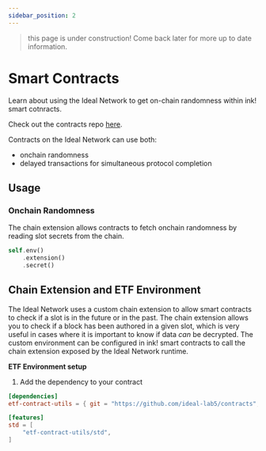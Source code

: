 ```yaml
---
sidebar_position: 2
---
```


> this page is under construction! Come back later for more up to date information. 

# Smart Contracts

Learn about using the Ideal Network to get on-chain randomness within ink! smart cotnracts.

Check out the contracts repo [here](https://github.com/ideal-lab5/contracts).

Contracts on the Ideal Network can use both:

- onchain randomness
- delayed transactions for simultaneous protocol completion

## Usage

### Onchain Randomness

The chain extension allows contracts to fetch onchain randomness by reading slot secrets from the chain.

```rust
self.env()
    .extension()
    .secret()
```

## Chain Extension and ETF Environment

The Ideal Network uses a custom chain extension to allow smart contracts to check if a slot is in the future or in the past. The chain extension allows you to check if a block has been authored in a given slot, which is very useful in cases where it is important to know if data _can_ be decrypted. The custom environment can be configured in ink! smart contracts to call the chain extension exposed by the Ideal Network runtime.

**ETF Environment setup**

1. Add the dependency to your contract

```toml
[dependencies]
etf-contract-utils = { git = "https://github.com/ideal-lab5/contracts", default-features = false, features = ["ink-as-dependency"] }

[features]
std = [
    "etf-contract-utils/std",
]
```

